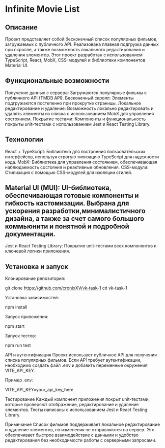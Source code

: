 # Infinite Movie List

## Описание

Проект представляет собой бесконечный список популярных фильмов, загружаемых с публичного API. Реализована плавная подгрузка данных при скролле, а также возможность локального редактирования и удаления элементов. Этот проект разработан с использованием TypeScript, React, MobX, CSS-модулей и библиотеки компонентов Material UI.

## Функциональные возможности

Получение данных с сервера: Загружаются популярные фильмы с публичного API (TMDB API).
Бесконечный скролл: Элементы подгружаются постепенно при прокрутке страницы.
Локальное редактирование и удаление: Возможность локально редактировать и удалять элементы из списка с использованием MobX для управления состоянием.
Покрытие тестами: Компоненты и функциональность покрыты unit-тестами с использованием Jest и React Testing Library.

## Технологии
React + TypeScript: Библиотека для построения пользовательских интерфейсов, используя строгую типизацию TypeScript для надежности кода.
MobX: Библиотека для управления состоянием, обеспечивающая наблюдаемость состояния и реактивные обновления.
CSS-модули: Стилизация с помощью CSS-модулей для изоляции стилей.
## Material UI (MUI): UI-библиотека, обеспечивающая готовые компоненты и гибкость кастомизации. Выбрана для ускорения разработки,минималистичного дизайна, а также за счет самого большого коммьюнити и понятной и подробной документации.
Jest и React Testing Library: Покрытие unit-тестами всех компонентов и ключевой логики приложения.

## Установка и запуск

Клонирование репозитория:

git clone https://github.com/cronixXV/vk-task-1
cd vk-task-1

Установка зависимостей:

npm install

Запуск приложения:

npm start

Запуск тестов:

npm run test

API и аутентификация
Проект использует публичное API для получения списка популярных фильмов. Если API требует аутентификации, необходимо создать файл .env и добавить переменные окружения VITE_API_KEY.

Пример .env:

VITE_API_KEY=your_api_key_here

Тестирование
Каждый компонент приложения покрыт unit-тестами, которые проверяют отображение, редактирование и удаление элементов. Тесты написаны с использованием Jest и React Testing Library.

Примечание
Список фильмов поддерживает локальное редактирование и удаление элементов, но изменения не отправляются на сервер. Это обеспечивает быстрое взаимодействие с данными и удобство редактирования без необходимости работы с серверными запросами.
